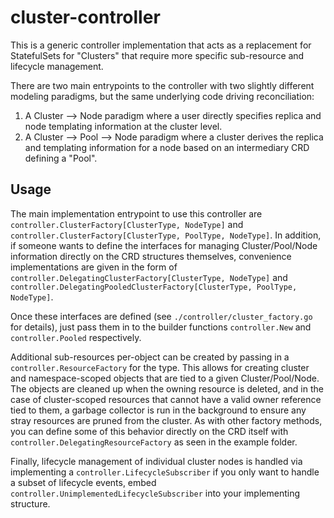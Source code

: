 # cluster-controller

This is a generic controller implementation that acts as a replacement for
StatefulSets for "Clusters" that require more specific sub-resource and lifecycle
management.

There are two main entrypoints to the controller with two slightly different
modeling paradigms, but the same underlying code driving reconciliation:

1. A Cluster --> Node paradigm where a user directly specifies replica and
node templating information at the cluster level.
2. A Cluster --> Pool --> Node paradigm where a cluster derives the replica and
templating information for a node based on an intermediary CRD defining a "Pool".

## Usage

The main implementation entrypoint to use this controller are
`controller.ClusterFactory[ClusterType, NodeType]` and
`controller.ClusterFactory[ClusterType, PoolType, NodeType]`. In addition, if
someone wants to define the interfaces for managing Cluster/Pool/Node information
directly on the CRD structures themselves, convenience implementations are given
in the form of `controller.DelegatingClusterFactory[ClusterType, NodeType]` and
`controller.DelegatingPooledClusterFactory[ClusterType, PoolType, NodeType]`.

Once these interfaces are defined (see `./controller/cluster_factory.go` for
details), just pass them in to the builder functions `controller.New` and
`controller.Pooled` respectively.

Additional sub-resources per-object can be created by passing in a
`controller.ResourceFactory` for the type. This allows for creating cluster and
namespace-scoped objects that are tied to a given Cluster/Pool/Node. The objects
are cleaned up when the owning resource is deleted, and in the case of 
cluster-scoped resources that cannot have a valid owner reference tied to them,
a garbage collector is run in the background to ensure any stray resources are
pruned from the cluster. As with other factory methods, you can define some of
this behavior directly on the CRD itself with
`controller.DelegatingResourceFactory` as seen in the example folder.

Finally, lifecycle management of individual cluster nodes is handled via
implementing a `controller.LifecycleSubscriber` if you only want to handle a
subset of lifecycle events, embed `controller.UnimplementedLifecycleSubscriber`
into your implementing structure.
